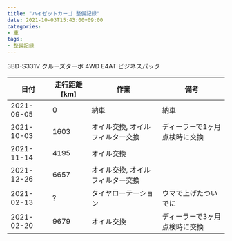 ```yaml
---
title: "ハイゼットカーゴ 整備記録"
date: 2021-10-03T15:43:00+09:00
categories:
- 車
tags:
- 整備記録
---
```


3BD-S331V クルーズターボ 4WD E4AT ビジネスパック

| 日付       | 走行距離[km] | 作業                             | 備考                          |
|------------|--------------|----------------------------------|-------------------------------|
| 2021-09-05 | 0            | 納車                             | 納車                          |
| 2021-10-03 | 1603         | オイル交換, オイルフィルター交換 | ディーラーで1ヶ月点検時に交換 |
| 2021-11-14 | 4195         | オイル交換                       |                               |
| 2021-12-26 | 6657         | オイル交換, オイルフィルター交換 |                               |
| 2021-02-13 | ?            | タイヤローテーション             | ウマで上げたついでに          |
| 2021-02-20 | 9679         | オイル交換                       | ディーラーで3ヶ月点検時に交換 |

<!--more-->

<!--
オイル交換に 必要な物
たまに忘れるので

* オイル (消耗品)
* オイル処理箱 (消耗品)
* オイルフィルター (フィルター交換の場合, 消耗品)
* ウエス (消耗品)
* パーツクリーナー (消耗品)
* ドレンパッキン (消耗品)
* 手袋 (消耗品)
* ゴミ袋 (消耗品)
* 新聞紙
* メガネレンチ
* オイルジョッキ
* オイルフィルターレンチ (フィルター交換の場合)
* ラチェットハンドル (フィルター交換の場合)
* スロープ (タイヤローテーションしない場合)
* ウマ (タイヤローテーションもする場合)
* 低床ジャッキ (タイヤローテーションもする場合)
* トルクレンチ (タイヤローテーションもする場合)

* ハイゼットカーゴのドレンボルトの頭は14mm
* ドレンボルトを外す前にフィラーキャップを開ける
* ドレンパッキンはトヨタ用のやつも使える
* オイルフィルターのパッキンにはしっかりとオイルを塗る
* ドレンボルトをしめる時は指でしまらなくなった後1/8回転とちょっとくらい
* オイルを入れおわったらエンジンを動かした後ゲージをチェックしなおす
* 作業後トリップメータとナビの通知機能をリセット
* 翌日にオイルが漏れていないか確認
* オイルをこぼしたら猫砂で吸いとる
* コンクリートについたオイルの染みは 溶剤 + 猫砂で吸いとり、食器用洗剤で洗う。時間がたてば残った染みも目立たなくなる

-->

